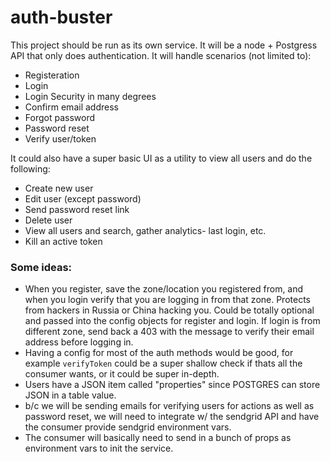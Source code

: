# auth-buster
This project should be run as its own service. It will be a node + Postgress API that only does authentication. It will handle scenarios (not limited to):
- Registeration
- Login
- Login Security in many degrees
- Confirm email address
- Forgot password
- Password reset
- Verify user/token

It could also have a super basic UI as a utility to view all users and do the following:
- Create new user
- Edit user (except password)
- Send password reset link
- Delete user
- View all users and search, gather analytics- last login, etc.
- Kill an active token

### Some ideas:
- When you register, save the zone/location you registered from, and when you login verify that you are logging in from that zone. Protects from hackers in Russia or China hacking you. Could be totally optional and passed into the config objects for register and login. If login is from different zone, send back a 403 with the message to verify their email address before logging in. 
- Having a config for most of the auth methods would be good, for example `verifyToken` could be a super shallow check if thats all the consumer wants, or it could be super in-depth.
- Users have a JSON item called "properties" since POSTGRES can store JSON in a table value.
- b/c we will be sending emails for verifying users for actions as well as password reset, we will need to integrate w/ the sendgrid API and have the consumer provide sendgrid environment vars.
- The consumer will basically need to send in a bunch of props as environment vars to init the service.
